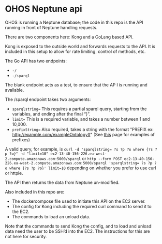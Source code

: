 # OHOS Neptune api

OHOS is running a Neptune database; the code in this repo is the API running in front of Neptune handling requests.

There are two components here: Kong and a GoLang based API. 

Kong is exposed to the outside world and forwards requests to the API. It is included in this setup to allow for rate limiting, control of methods, etc. 

The Go API has two endpoints:
- `-/`
- `-/sparql`

The blank endpoint acts as a test, to ensure that the AP I is running and available. 

The /sparql endpoint takes two arguments: 
- `sparqlstring=` This requires a partial sparql query, starting from the variables, and ending after the final “}”. 
- `limit=` This is a required variable, and takes a number between 1 and 10,000.
- `prefixString=` Also required, takes a string with the format "PREFIX ex: <http://example.com/exampleOntology#>" (See [this](https://en.wikipedia.org/wiki/SPARQL) page for examples of prefixes)

A valid query, for example, is `curl -d "sparqlstring= ?s ?p ?o where {?s ?p ?o}" -d "limit=10" ec2-13-40-156-226.eu-west-2.compute.amazonaws.com:5000/sparql` or `http --form POST ec2-13-40-156-226.eu-west-2.compute.amazonaws.com:5000/sparql 'sparqlstring= ?s ?p ?o where {?s ?p ?o}' limit=10` depending on whether you prefer to use curl or httpie.

The API then returns the data from Neptune un-modified. 



Also included in this repo are: 
- The dockercompose file used to initiate this API on the EC2 server.
- The config for Kong including the required curl command to send it to the EC2.
- The commands to load an unload data.

Note that the commands to send Kong the config, and to load and unload data need the user to be SSH’d into the EC2. The instructions for this are not here for security. 